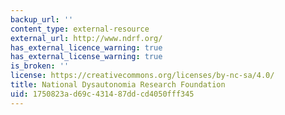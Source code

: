 ```yaml
---
backup_url: ''
content_type: external-resource
external_url: http://www.ndrf.org/
has_external_licence_warning: true
has_external_license_warning: true
is_broken: ''
license: https://creativecommons.org/licenses/by-nc-sa/4.0/
title: National Dysautonomia Research Foundation
uid: 1750823a-d69c-4314-87dd-cd4050fff345
---
```


